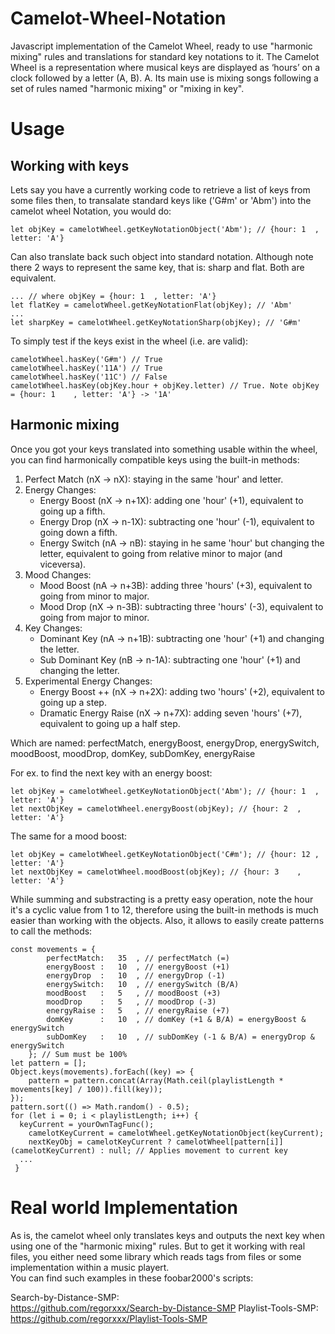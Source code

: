 # Camelot-Wheel-Notation
Javascript implementation of the Camelot Wheel, ready to use "harmonic mixing" rules and translations for standard key notations to it. The Camelot Wheel is a representation where musical keys are displayed as ‘hours’ on a clock followed by a letter (A, B). A. Its main use is  mixing songs following a set of rules named "harmonic mixing" or "mixing in key".

# Usage
## Working with keys
Lets say you have a currently working code to retrieve a list of keys from some files then, to transalate standard keys like ('G#m' or 'Abm') into the camelot wheel Notation, you would do:
```
let objKey = camelotWheel.getKeyNotationObject('Abm'); // {hour: 1	, letter: 'A'}
```

Can also translate back such object into standard notation. Although note there 2 ways to represent the same key, that is: sharp and flat. Both are equivalent.
```
... // where objKey = {hour: 1	, letter: 'A'}
let flatKey = camelotWheel.getKeyNotationFlat(objKey); // 'Abm'
...
let sharpKey = camelotWheel.getKeyNotationSharp(objKey); // 'G#m'
```
To simply test if the keys exist in the wheel (i.e. are valid):
```
camelotWheel.hasKey('G#m') // True
camelotWheel.hasKey('11A') // True
camelotWheel.hasKey('11C') // False
camelotWheel.hasKey(objKey.hour + objKey.letter) // True. Note objKey = {hour: 1	, letter: 'A'} -> '1A'
```
## Harmonic mixing
Once you got your keys translated into something usable within the wheel, you can find harmonically compatible keys using the built-in methods:
1. Perfect Match (nX -> nX): staying in the same 'hour' and letter. 
2. Energy Changes:
	* Energy Boost (nX -> n+1X): adding one 'hour' (+1), equivalent to going up a fifth.
	* Energy Drop (nX -> n-1X): subtracting one 'hour' (-1), equivalent to going down a fifth.
	* Energy Switch (nA -> nB): staying in he same 'hour' but changing the letter, equivalent to going from relative minor to major (and viceversa).
3. Mood Changes:
	* Mood Boost (nA -> n+3B): adding three 'hours' (+3), equivalent to going from minor to major.
	* Mood Drop (nX -> n-3B): subtracting three 'hours' (-3), equivalent to going from major to minor.
4. Key Changes:
	* Dominant Key (nA -> n+1B): subtracting one 'hour' (+1) and changing the letter.
	* Sub Dominant Key (nB -> n-1A): subtracting one 'hour' (+1) and changing the letter.
5. Experimental Energy Changes:
	* Energy Boost ++ (nX -> n+2X): adding two 'hours' (+2), equivalent to going up a step.
	* Dramatic Energy Raise (nX -> n+7X): adding seven 'hours' (+7), equivalent to going up a half step.

Which are named: perfectMatch, energyBoost, energyDrop, energySwitch, moodBoost, moodDrop, domKey, subDomKey, energyRaise

For ex. to find the next key with an energy boost:
```
let objKey = camelotWheel.getKeyNotationObject('Abm'); // {hour: 1	, letter: 'A'}
let nextObjKey = camelotWheel.energyBoost(objKey); // {hour: 2	, letter: 'A'}
```
The same for a mood boost:
```
let objKey = camelotWheel.getKeyNotationObject('C#m'); // {hour: 12	, letter: 'A'}
let nextObjKey = camelotWheel.moodBoost(objKey); // {hour: 3	, letter: 'A'}
```
While summing and substracting is a pretty easy operation, note the hour it's a cyclic value from 1 to 12, therefore using the built-in methods is much easier than working with the objects. Also, it allows to easily create patterns to call the methods:
```
const movements = {
		perfectMatch: 	35	, // perfectMatch (=)
		energyBoost	: 	10	, // energyBoost (+1)
		energyDrop	:	10	, // energyDrop (-1)
		energySwitch:	10	, // energySwitch (B/A)
		moodBoost	:	5	, // moodBoost (+3)
		moodDrop	:	5	, // moodDrop (-3)
		energyRaise	:	5	, // energyRaise (+7)
		domKey		:	10	, // domKey (+1 & B/A) = energyBoost & energySwitch
		subDomKey	:	10	, // subDomKey (-1 & B/A) = energyDrop & energySwitch
	}; // Sum must be 100%
let pattern = [];
Object.keys(movements).forEach((key) => {
	pattern = pattern.concat(Array(Math.ceil(playlistLength * movements[key] / 100)).fill(key));
});
pattern.sort(() => Math.random() - 0.5);
for (let i = 0; i < playlistLength; i++) {
  keyCurrent = yourOwnTagFunc();
	camelotKeyCurrent = camelotWheel.getKeyNotationObject(keyCurrent);
	nextKeyObj = camelotKeyCurrent ? camelotWheel[pattern[i]](camelotKeyCurrent) : null; // Applies movement to current key
  ...
 }
```

# Real world Implementation
As is, the camelot wheel only translates keys and outputs the next key when using one of the "harmonic mixing" rules. But to get it working with real files, you either need some library which reads tags from files or some implementation within a music playert.  
You can find such examples in these foobar2000's scripts:

Search-by-Distance-SMP:  
https://github.com/regorxxx/Search-by-Distance-SMP
Playlist-Tools-SMP:  
https://github.com/regorxxx/Playlist-Tools-SMP
